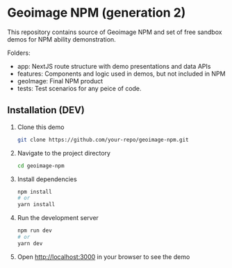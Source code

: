 # Geoimage NPM (generation 2)
This repository contains source of Geoimage NPM and set of free sandbox demos for NPM ability demonstration.

Folders:
- app: NextJS route structure with demo presentations and data APIs
- features: Components and logic used in demos, but not included in NPM
- geoImage: Final NPM product
- tests: Test scenarios for any peice of code.


## Installation (DEV)
1. Clone this demo
    ```bash
    git clone https://github.com/your-repo/geoimage-npm.git
    ```

2. Navigate to the project directory
    ```bash
    cd geoimage-npm
    ```

3. Install dependencies
    ```bash
    npm install
    # or
    yarn install
    ```

4. Run the development server
    ```bash
    npm run dev
    # or
    yarn dev
    ```

5. Open [http://localhost:3000](http://localhost:3000) in your browser to see the demo